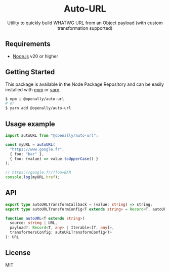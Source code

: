<p align="center"><h1 align="center">
  Auto-URL
</h1>

<p align="center">
  Utility to quickly build WHATWG URL from an Object payload (with custom transformation supported)
</p>

## Requirements
- [Node.js](https://nodejs.org/en/) v20 or higher

## Getting Started

This package is available in the Node Package Repository and can be easily installed with [npm](https://docs.npmjs.com/getting-started/what-is-npm) or [yarn](https://yarnpkg.com).

```bash
$ npm i @openally/auto-url
# or
$ yarn add @openally/auto-url
```

## Usage example

```ts
import autoURL from "@openally/auto-url";

const myURL = autoURL(
  "https://www.google.fr",
  { foo: "bar" },
  { foo: (value) => value.toUpperCase() }
);

// https://google.fr/?foo=BAR
console.log(myURL.href);
```

## API

```ts
export type autoURLTransformCallback = (value: string) => string;
export type autoURLTransformConfig<T extends string> = Record<T, autoURLTransformCallback>;

function autoURL<T extends string>(
  source: string | URL,
  payload?: Record<T, any> | Iterable<[T, any]>,
  transformersConfig: autoURLTransformConfig<T>
): URL
```

## License
MIT
